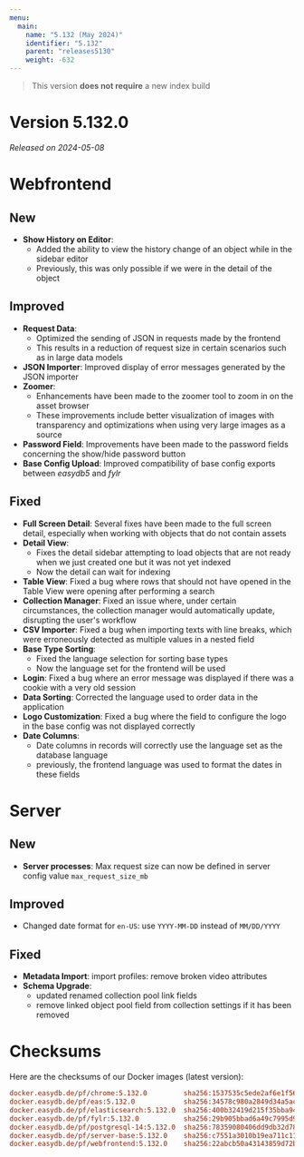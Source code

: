 ```yaml
---
menu:
  main:
    name: "5.132 (May 2024)"
    identifier: "5.132"
    parent: "releases5130"
    weight: -632
---
```


> This version **does not require** a new index build

# Version 5.132.0

*Released on 2024-05-08*


# Webfrontend

## New

* **Show History on Editor**:
  * Added the ability to view the history change of an object while in the sidebar editor
  * Previously, this was only possible if we were in the detail of the object

## Improved

* **Request Data**:
  * Optimized the sending of JSON in requests made by the frontend
  * This results in a reduction of request size in certain scenarios such as in large data models
* **JSON Importer**: Improved display of error messages generated by the JSON importer
* **Zoomer**:
  * Enhancements have been made to the zoomer tool to zoom in on the asset browser
  * These improvements include better visualization of images with transparency and optimizations when using very large images as a source
* **Password Field**: Improvements have been made to the password fields concerning the show/hide password button
* **Base Config Upload**: Improved compatibility of base config exports between *easydb5* and *fylr*

## Fixed

* **Full Screen Detail**: Several fixes have been made to the full screen detail, especially when working with objects that do not contain assets
* **Detail View**:
  * Fixes the detail sidebar attempting to load objects that are not ready when we just created one but it was not yet indexed
  * Now the detail can wait for indexing
* **Table View**: Fixed a bug where rows that should not have opened in the Table View were opening after performing a search
* **Collection Manager**: Fixed an issue where, under certain circumstances, the collection manager would automatically update, disrupting the user's workflow
* **CSV Importer**: Fixed a bug when importing texts with line breaks, which were erroneously detected as multiple values in a nested field
* **Base Type Sorting**:
  * Fixed the language selection for sorting base types
  * Now the language set for the frontend will be used
* **Login**: Fixed a bug where an error message was displayed if there was a cookie with a very old session
* **Data Sorting**: Corrected the language used to order data in the application
* **Logo Customization**: Fixed a bug where the field to configure the logo in the base config was not displayed correctly
* **Date Columns**:
  * Date columns in records will correctly use the language set as the database language
  * previously, the frontend language was used to format the dates in these fields


# Server

## New

* **Server processes**: Max request size can now be defined in server config value `max_request_size_mb`

## Improved

* Changed date format for `en-US`: use `YYYY-MM-DD` instead of `MM/DD/YYYY`

## Fixed

* **Metadata Import**: import profiles: remove broken video attributes
* **Schema Upgrade**:
  * updated renamed collection pool link fields
  * remove linked object pool field from collection settings if it has been removed


# Checksums

Here are the checksums of our Docker images (latest version):

```ini
docker.easydb.de/pf/chrome:5.132.0         sha256:1537535c5ede2af6e1f561bdd79b1823a7aab99b22fd0504156409f9efacb143
docker.easydb.de/pf/eas:5.132.0            sha256:34578c980a2849d34a5ac20470a449c5e689f2c634e07eec6f3f53f397d4b64f
docker.easydb.de/pf/elasticsearch:5.132.0  sha256:400b32419d215f35bba940106d50c62af7798b389185a867fbf6d5c38a5763ba
docker.easydb.de/pf/fylr:5.132.0           sha256:29b905bbad6a49c7995d9297d29a99e092d509d23fa622b67d60ea24458f112f
docker.easydb.de/pf/postgresql-14:5.132.0  sha256:78359080406dd9db32d787ec595c1017127f26f1cee1298ae1836893450106a0
docker.easydb.de/pf/server-base:5.132.0    sha256:c7551a3010b19ea711c11b404ec49e33157c614337f2ffd8b322644d960b69e1
docker.easydb.de/pf/webfrontend:5.132.0    sha256:22abcb50a43143859d72bbb8639b94d806121deeda0426fd8582d8b82ce03e1d
```
